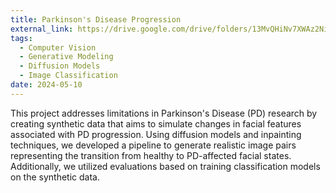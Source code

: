 ```yaml
---
title: Parkinson's Disease Progression
external_link: https://drive.google.com/drive/folders/13MvQHiNv7XWAz2NiIbmRUeUTVYVADV_r?usp=sharing
tags:
  - Computer Vision
  - Generative Modeling
  - Diffusion Models
  - Image Classification
date: 2024-05-10
---
```


This project addresses limitations in Parkinson's Disease (PD) research by creating synthetic data that aims to simulate changes in facial features associated with PD progression. Using diffusion models and inpainting techniques, we developed a pipeline to generate realistic image pairs representing the transition from healthy to PD-affected facial states. Additionally, we utilized evaluations based on training classification models on the synthetic data.
<!--more-->

